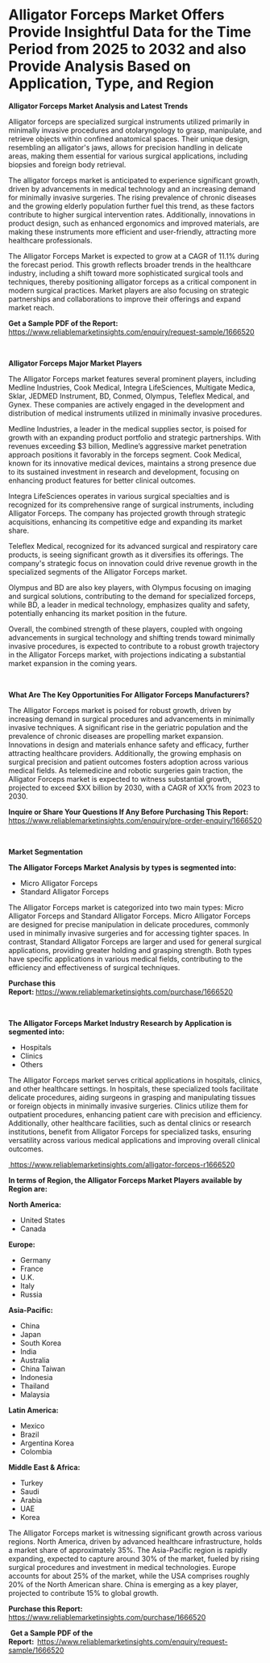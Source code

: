 <p><h1>Alligator Forceps Market Offers Provide Insightful Data for the Time Period from 2025 to 2032 and also Provide Analysis Based on Application, Type, and Region</h1></p><p><strong>Alligator Forceps Market Analysis and Latest Trends</strong></p>
<p><p>Alligator forceps are specialized surgical instruments utilized primarily in minimally invasive procedures and otolaryngology to grasp, manipulate, and retrieve objects within confined anatomical spaces. Their unique design, resembling an alligator's jaws, allows for precision handling in delicate areas, making them essential for various surgical applications, including biopsies and foreign body retrieval.</p><p>The alligator forceps market is anticipated to experience significant growth, driven by advancements in medical technology and an increasing demand for minimally invasive surgeries. The rising prevalence of chronic diseases and the growing elderly population further fuel this trend, as these factors contribute to higher surgical intervention rates. Additionally, innovations in product design, such as enhanced ergonomics and improved materials, are making these instruments more efficient and user-friendly, attracting more healthcare professionals.</p><p>The Alligator Forceps Market is expected to grow at a CAGR of 11.1% during the forecast period. This growth reflects broader trends in the healthcare industry, including a shift toward more sophisticated surgical tools and techniques, thereby positioning alligator forceps as a critical component in modern surgical practices. Market players are also focusing on strategic partnerships and collaborations to improve their offerings and expand market reach.</p></p>
<p><strong>Get a Sample PDF of the Report:&nbsp;</strong> <a href="https://www.reliablemarketinsights.com/enquiry/request-sample/1666520?utm_campaign=3621&utm_medium=2&utm_source=Github&utm_content=ia&utm_term=16042025&utm_id=alligator-forceps">https://www.reliablemarketinsights.com/enquiry/request-sample/1666520</a></p>
<p>&nbsp;</p>
<p><strong>Alligator Forceps Major Market Players</strong></p>
<p><p>The Alligator Forceps market features several prominent players, including Medline Industries, Cook Medical, Integra LifeSciences, Multigate Medica, Sklar, JEDMED Instrument, BD, Conmed, Olympus, Teleflex Medical, and Gynex. These companies are actively engaged in the development and distribution of medical instruments utilized in minimally invasive procedures.</p><p>Medline Industries, a leader in the medical supplies sector, is poised for growth with an expanding product portfolio and strategic partnerships. With revenues exceeding $3 billion, Medline’s aggressive market penetration approach positions it favorably in the forceps segment. Cook Medical, known for its innovative medical devices, maintains a strong presence due to its sustained investment in research and development, focusing on enhancing product features for better clinical outcomes.</p><p>Integra LifeSciences operates in various surgical specialties and is recognized for its comprehensive range of surgical instruments, including Alligator Forceps. The company has projected growth through strategic acquisitions, enhancing its competitive edge and expanding its market share.</p><p>Teleflex Medical, recognized for its advanced surgical and respiratory care products, is seeing significant growth as it diversifies its offerings. The company's strategic focus on innovation could drive revenue growth in the specialized segments of the Alligator Forceps market.</p><p>Olympus and BD are also key players, with Olympus focusing on imaging and surgical solutions, contributing to the demand for specialized forceps, while BD, a leader in medical technology, emphasizes quality and safety, potentially enhancing its market position in the future.</p><p>Overall, the combined strength of these players, coupled with ongoing advancements in surgical technology and shifting trends toward minimally invasive procedures, is expected to contribute to a robust growth trajectory in the Alligator Forceps market, with projections indicating a substantial market expansion in the coming years.</p></p>
<p>&nbsp;</p>
<p><strong>What Are The Key Opportunities For Alligator Forceps Manufacturers?</strong></p>
<p><p>The Alligator Forceps market is poised for robust growth, driven by increasing demand in surgical procedures and advancements in minimally invasive techniques. A significant rise in the geriatric population and the prevalence of chronic diseases are propelling market expansion. Innovations in design and materials enhance safety and efficacy, further attracting healthcare providers. Additionally, the growing emphasis on surgical precision and patient outcomes fosters adoption across various medical fields. As telemedicine and robotic surgeries gain traction, the Alligator Forceps market is expected to witness substantial growth, projected to exceed $XX billion by 2030, with a CAGR of XX% from 2023 to 2030.</p></p>
<p><strong>Inquire or Share Your Questions If Any Before Purchasing This Report:</strong> <a href="https://www.reliablemarketinsights.com/enquiry/pre-order-enquiry/1666520?utm_campaign=3621&utm_medium=2&utm_source=Github&utm_content=ia&utm_term=16042025&utm_id=alligator-forceps">https://www.reliablemarketinsights.com/enquiry/pre-order-enquiry/1666520</a></p>
<p>&nbsp;</p>
<p><strong>Market Segmentation</strong></p>
<p><strong>The Alligator Forceps Market Analysis by types is segmented into:</strong></p>
<p><ul><li>Micro Alligator Forceps</li><li>Standard Alligator Forceps</li></ul></p>
<p><p>The Alligator Forceps market is categorized into two main types: Micro Alligator Forceps and Standard Alligator Forceps. Micro Alligator Forceps are designed for precise manipulation in delicate procedures, commonly used in minimally invasive surgeries and for accessing tighter spaces. In contrast, Standard Alligator Forceps are larger and used for general surgical applications, providing greater holding and grasping strength. Both types have specific applications in various medical fields, contributing to the efficiency and effectiveness of surgical techniques.</p></p>
<p><strong>Purchase this Report:&nbsp;</strong><a href="https://www.reliablemarketinsights.com/purchase/1666520?utm_campaign=3621&utm_medium=2&utm_source=Github&utm_content=ia&utm_term=16042025&utm_id=alligator-forceps">https://www.reliablemarketinsights.com/purchase/1666520</a></p>
<p>&nbsp;</p>
<p><strong>The Alligator Forceps Market Industry Research by Application is segmented into:</strong></p>
<p><ul><li>Hospitals</li><li>Clinics</li><li>Others</li></ul></p>
<p><p>The Alligator Forceps market serves critical applications in hospitals, clinics, and other healthcare settings. In hospitals, these specialized tools facilitate delicate procedures, aiding surgeons in grasping and manipulating tissues or foreign objects in minimally invasive surgeries. Clinics utilize them for outpatient procedures, enhancing patient care with precision and efficiency. Additionally, other healthcare facilities, such as dental clinics or research institutions, benefit from Alligator Forceps for specialized tasks, ensuring versatility across various medical applications and improving overall clinical outcomes.</p></p>
<p><a href="https://www.reliablemarketinsights.com/alligator-forceps-r1666520?utm_campaign=3621&utm_medium=2&utm_source=Github&utm_content=ia&utm_term=16042025&utm_id=alligator-forceps">&nbsp;https://www.reliablemarketinsights.com/alligator-forceps-r1666520</a></p>
<p><strong>In terms of Region, the Alligator Forceps Market Players available by Region are:</strong></p>
<p>
    <p> <strong> North America: </strong>
        <ul>
            <li>United States</li>
            <li>Canada</li>
        </ul>
        </p> 
    <p> <strong> Europe: </strong>
        <ul>
            <li>Germany</li>
            <li>France</li>
            <li>U.K.</li>
            <li>Italy</li>
            <li>Russia</li>
        </ul>
        </p> 
    <p> <strong> Asia-Pacific: </strong>
        <ul>
            <li>China</li>
            <li>Japan</li>
            <li>South Korea</li>
            <li>India</li>
            <li>Australia</li>
            <li>China Taiwan</li>
            <li>Indonesia</li>
            <li>Thailand</li>
            <li>Malaysia</li>
        </ul>
        </p> 
    <p> <strong> Latin America: </strong>
        <ul>
            <li>Mexico</li>
            <li>Brazil</li>
            <li>Argentina Korea</li>
            <li>Colombia</li>
        </ul>
        </p> 
    <p> <strong> Middle East & Africa: </strong>
        <ul>
            <li>Turkey</li>
            <li>Saudi</li>
            <li>Arabia</li>
            <li>UAE</li>
            <li>Korea</li>
        </ul>
    </p>
    </p>
<p><p>The Alligator Forceps market is witnessing significant growth across various regions. North America, driven by advanced healthcare infrastructure, holds a market share of approximately 35%. The Asia-Pacific region is rapidly expanding, expected to capture around 30% of the market, fueled by rising surgical procedures and investment in medical technologies. Europe accounts for about 25% of the market, while the USA comprises roughly 20% of the North American share. China is emerging as a key player, projected to contribute 15% to global growth.</p></p>
<p><strong>Purchase this Report: </strong><a href="https://www.reliablemarketinsights.com/purchase/1666520?utm_campaign=3621&utm_medium=2&utm_source=Github&utm_content=ia&utm_term=16042025&utm_id=alligator-forceps">https://www.reliablemarketinsights.com/purchase/1666520</a></p>
<p>&nbsp;<strong>Get a Sample PDF of the Report:&nbsp;&nbsp;</strong><a href="https://www.reliablemarketinsights.com/enquiry/request-sample/1666520?utm_campaign=3621&utm_medium=2&utm_source=Github&utm_content=ia&utm_term=16042025&utm_id=alligator-forceps">https://www.reliablemarketinsights.com/enquiry/request-sample/1666520</a></p>
<p><strong></strong></p>
<p><p></p><p></p><p></p></p>
